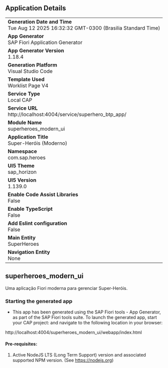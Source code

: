 ## Application Details
|               |
| ------------- |
|**Generation Date and Time**<br>Tue Aug 12 2025 16:32:32 GMT-0300 (Brasilia Standard Time)|
|**App Generator**<br>SAP Fiori Application Generator|
|**App Generator Version**<br>1.18.4|
|**Generation Platform**<br>Visual Studio Code|
|**Template Used**<br>Worklist Page V4|
|**Service Type**<br>Local CAP|
|**Service URL**<br>http://localhost:4004/service/superhero_btp_app/|
|**Module Name**<br>superheroes_modern_ui|
|**Application Title**<br>Super-Heróis (Moderno)|
|**Namespace**<br>com.sap.heroes|
|**UI5 Theme**<br>sap_horizon|
|**UI5 Version**<br>1.139.0|
|**Enable Code Assist Libraries**<br>False|
|**Enable TypeScript**<br>False|
|**Add Eslint configuration**<br>False|
|**Main Entity**<br>SuperHeroes|
|**Navigation Entity**<br>None|

## superheroes_modern_ui

Uma aplicação Fiori moderna para gerenciar Super-Heróis.

### Starting the generated app

-   This app has been generated using the SAP Fiori tools - App Generator, as part of the SAP Fiori tools suite.  To launch the generated app, start your CAP project:  and navigate to the following location in your browser:

http://localhost:4004/superheroes_modern_ui/webapp/index.html

#### Pre-requisites:

1. Active NodeJS LTS (Long Term Support) version and associated supported NPM version.  (See https://nodejs.org)


